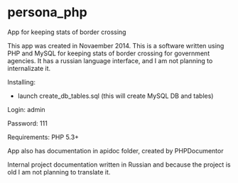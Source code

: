 # persona_php
App for keeping stats of border crossing

This app was created in Novaember 2014. This is a software written using PHP and MySQL
for keeping stats of border crossing for government agencies. It has a russian language
interface, and I am not planning to internalizate it.

Installing:
  - launch create_db_tables.sql (this will create MySQL DB and tables)

Login: admin

Password: 111

Requirements: PHP 5.3+

App also has documentation in apidoc folder, created by PHPDocumentor

Internal project documentation written in Russian and because the project is
old I am not planning to translate it.
